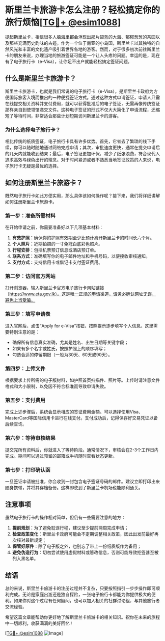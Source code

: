 # 斯里兰卡旅游卡怎么注册？轻松搞定你的旅行烦恼[[TG💪+ @esim1088](https://t.me/s/esim1088)]

提起斯里兰卡，相信很多人脑海里都会浮现出那片碧蓝的大海、郁郁葱葱的茶园以及那些充满历史韵味的古迹。作为一个位于南亚的小岛国，斯里兰卡以其独特的自然风光和丰富的文化遗产吸引着世界各地的游客。然而，对于很多初次前往斯里兰卡的朋友来说，办理当地的旅游签证可能是一个让人头疼的问题。幸运的是，现在有了电子旅行卡（e-Visa），让你足不出户就能轻松搞定签证问题。

## 什么是斯里兰卡旅游卡？

斯里兰卡旅游卡，也就是我们常说的电子旅行卡（e-Visa），是斯里兰卡政府为方便国际旅客入境而推出的一种便捷签证方式。通过这种方式申请签证，申请人只需在线提交相关资料并支付费用，就可以获得批准后的电子签证，无需再像传统签证那样亲自到使领馆递交文件。这种电子签证的形式不仅大大简化了申请流程，还缩短了等待时间，非常适合那些计划短期访问斯里兰卡的游客。

### 为什么选择电子旅行卡？

相比传统的纸质签证，电子旅行卡具有许多优势。首先，它省去了繁琐的线下手续，你可以随时随地通过网络完成申请；其次，审批速度更快，通常在提交申请后的几天内就能收到结果；最后，电子签证更加环保，减少了纸张浪费，符合现代人追求高效与绿色出行的理念。对于时间紧迫或者不熟悉当地签证政策的人来说，电子旅行卡无疑是最优的选择。

## 如何注册斯里兰卡旅游卡？

既然电子旅行卡如此方便实用，那么具体该如何操作呢？接下来，我们将详细讲解如何注册斯里兰卡旅游卡。

### 第一步：准备所需材料

在开始申请之前，你需要准备好以下几项基本材料：
1. **有效护照**：确保你的护照有效期至少比预计离开斯里兰卡的时间长六个月。
2. **个人照片**：近期拍摄的一寸免冠白底彩色照片。
3. **行程安排**：包括机票预订信息或酒店预订单。
4. **联系方式**：准确填写你的电子邮件地址和手机号码，以便接收审核通知。
5. **支付方式**：支持信用卡或借记卡支付签证费用。

### 第二步：访问官方网站

打开浏览器，输入斯里兰卡官方电子旅行卡网站链接（https://www.eta.gov.lk）。这是唯一正规的申请渠道，请务必确认网址无误，避免上当受骗。

### 第三步：填写申请表

进入官网后，点击“Apply for e-Visa”按钮，按照提示逐步填写个人信息。这里需要特别注意的是：
- 确保所有信息真实准确，尤其是姓名、出生日期等关键字段；
- 如果有多个名字或姓氏，按照护照上的顺序填写；
- 勾选合适的停留期限（一般为30天、60天或90天）。

### 第四步：上传文件

根据要求上传所需的电子版材料，如护照首页扫描件、照片等。上传时请注意文件格式和大小限制，以免因不符合标准而导致申请失败。

### 第五步：支付费用

完成上述步骤后，系统会显示相应的签证费用金额。可以选择使用Visa、MasterCard等国际信用卡进行在线支付。支付成功后，记得保存好交易凭证以备后续查询。

### 第六步：等待审核结果

提交完所有资料后，你就进入了等待阶段。通常情况下，审核会在2-3个工作日内完成。期间可以通过预留的邮箱或手机随时查看状态更新。

### 第七步：打印确认函

一旦签证申请被批准，你会收到一封包含电子签证号码的邮件。建议立即打印出来随身携带，并将其存档备份。这样即使到了斯里兰卡机场也能顺利通关。

## 注意事项

虽然电子旅行卡的操作相对简单，但仍有一些需要注意的地方：

1. **提前规划**：为了避免耽误行程，建议至少提前两周完成申请；
2. **检查政策变化**：斯里兰卡政府可能会不定期调整相关政策，因此出发前最好再次核对最新规定；
3. **保管好原件**：除了电子版之外，也别忘了带上一份纸质版作为备用；
4. **避免伪造行为**：切勿尝试使用虚假材料或篡改信息，否则可能导致拒签甚至被列入黑名单。

## 结语

总的来说，斯里兰卡旅游卡的注册过程并不复杂，只要按照指引一步步操作即可顺利完成。无论是家庭出游还是独自探险，一张电子旅行卡都能为你提供极大的便利。如果你对这个过程有任何疑问，也可以加入相关的社群讨论组，与其他旅行者交流经验。

希望这篇文章能帮助你更好地了解斯里兰卡旅游卡的相关知识。祝你在未来的旅程中一切顺利，收获满满的美好回忆！

[[TG💪+ @esim1088](https://t.me/s/esim1088) ![Image](https://i.postimg.cc/4NQfJmqS/Snipaste-2025-05-13-00-14-12.png)]